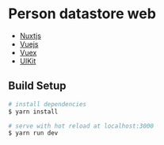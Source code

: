 # Person datastore web

- [Nuxtjs](https://nuxtjs.org/)
- [Vuejs](https://vuejs.org/)
- [Vuex](https://vuex.vuejs.org/)
- [UIKit](https://getuikit.com/)

## Build Setup

```bash
# install dependencies
$ yarn install

# serve with hot reload at localhost:3000
$ yarn run dev


```
